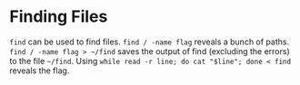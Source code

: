# Finding Files

`find` can be used to find files. `find / -name flag` reveals a bunch of paths. `find / -name flag > ~/find` saves the output of find (excluding the errors) to the file `~/find`. Using `while read -r line; do cat "$line"; done < find` reveals the flag.
